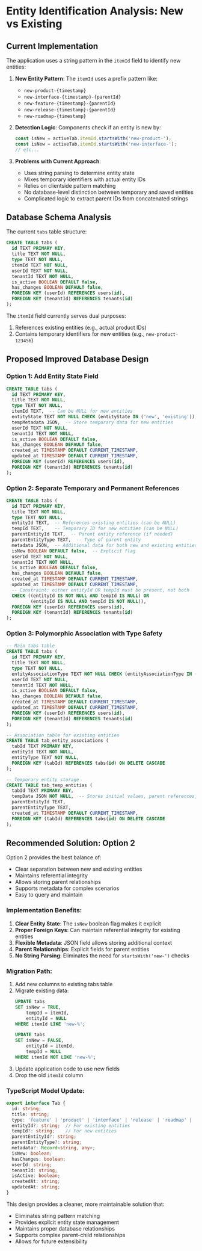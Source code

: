 # Entity Identification Analysis: New vs Existing

## Current Implementation

The application uses a string pattern in the `itemId` field to identify new entities:

1. **New Entity Pattern**: The `itemId` uses a prefix pattern like:
   - `new-product-{timestamp}`
   - `new-interface-{timestamp}-{parentId}`
   - `new-feature-{timestamp}-{parentId}`
   - `new-release-{timestamp}-{parentId}`
   - `new-roadmap-{timestamp}`

2. **Detection Logic**: Components check if an entity is new by:
   ```typescript
   const isNew = activeTab.itemId.startsWith('new-product-');
   const isNew = activeTab.itemId.startsWith('new-interface-');
   // etc...
   ```

3. **Problems with Current Approach**:
   - Uses string parsing to determine entity state
   - Mixes temporary identifiers with actual entity IDs
   - Relies on clientside pattern matching
   - No database-level distinction between temporary and saved entities
   - Complicated logic to extract parent IDs from concatenated strings

## Database Schema Analysis

The current `tabs` table structure:
```sql
CREATE TABLE tabs (
  id TEXT PRIMARY KEY,
  title TEXT NOT NULL,
  type TEXT NOT NULL,
  itemId TEXT NOT NULL,
  userId TEXT NOT NULL,
  tenantId TEXT NOT NULL,
  is_active BOOLEAN DEFAULT false,
  has_changes BOOLEAN DEFAULT false,
  FOREIGN KEY (userId) REFERENCES users(id),
  FOREIGN KEY (tenantId) REFERENCES tenants(id)
);
```

The `itemId` field currently serves dual purposes:
1. References existing entities (e.g., actual product IDs)
2. Contains temporary identifiers for new entities (e.g., `new-product-123456`)

## Proposed Improved Database Design

### Option 1: Add Entity State Field

```sql
CREATE TABLE tabs (
  id TEXT PRIMARY KEY,
  title TEXT NOT NULL,
  type TEXT NOT NULL,
  itemId TEXT,  -- Can be NULL for new entities
  entityState TEXT NOT NULL CHECK (entityState IN ('new', 'existing')),
  tempMetadata JSON,  -- Store temporary data for new entities
  userId TEXT NOT NULL,
  tenantId TEXT NOT NULL,
  is_active BOOLEAN DEFAULT false,
  has_changes BOOLEAN DEFAULT false,
  created_at TIMESTAMP DEFAULT CURRENT_TIMESTAMP,
  updated_at TIMESTAMP DEFAULT CURRENT_TIMESTAMP,
  FOREIGN KEY (userId) REFERENCES users(id),
  FOREIGN KEY (tenantId) REFERENCES tenants(id)
);
```

### Option 2: Separate Temporary and Permanent References

```sql
CREATE TABLE tabs (
  id TEXT PRIMARY KEY,
  title TEXT NOT NULL,
  type TEXT NOT NULL,
  entityId TEXT,  -- References existing entities (can be NULL)
  tempId TEXT,    -- Temporary ID for new entities (can be NULL)
  parentEntityId TEXT,  -- Parent entity reference (if needed)
  parentEntityType TEXT,  -- Type of parent entity
  metadata JSON,  -- Additional data for both new and existing entities
  isNew BOOLEAN DEFAULT false,  -- Explicit flag
  userId TEXT NOT NULL,
  tenantId TEXT NOT NULL,
  is_active BOOLEAN DEFAULT false,
  has_changes BOOLEAN DEFAULT false,
  created_at TIMESTAMP DEFAULT CURRENT_TIMESTAMP,
  updated_at TIMESTAMP DEFAULT CURRENT_TIMESTAMP,
  -- Constraint: either entityId OR tempId must be present, not both
  CHECK ((entityId IS NOT NULL AND tempId IS NULL) OR 
         (entityId IS NULL AND tempId IS NOT NULL)),
  FOREIGN KEY (userId) REFERENCES users(id),
  FOREIGN KEY (tenantId) REFERENCES tenants(id)
);
```

### Option 3: Polymorphic Association with Type Safety

```sql
-- Main tabs table
CREATE TABLE tabs (
  id TEXT PRIMARY KEY,
  title TEXT NOT NULL,
  type TEXT NOT NULL,
  entityAssociationType TEXT NOT NULL CHECK (entityAssociationType IN ('new', 'existing')),
  userId TEXT NOT NULL,
  tenantId TEXT NOT NULL,
  is_active BOOLEAN DEFAULT false,
  has_changes BOOLEAN DEFAULT false,
  created_at TIMESTAMP DEFAULT CURRENT_TIMESTAMP,
  updated_at TIMESTAMP DEFAULT CURRENT_TIMESTAMP,
  FOREIGN KEY (userId) REFERENCES users(id),
  FOREIGN KEY (tenantId) REFERENCES tenants(id)
);

-- Association table for existing entities
CREATE TABLE tab_entity_associations (
  tabId TEXT PRIMARY KEY,
  entityId TEXT NOT NULL,
  entityType TEXT NOT NULL,
  FOREIGN KEY (tabId) REFERENCES tabs(id) ON DELETE CASCADE
);

-- Temporary entity storage
CREATE TABLE tab_temp_entities (
  tabId TEXT PRIMARY KEY,
  tempData JSON NOT NULL,  -- Stores initial values, parent references, etc.
  parentEntityId TEXT,
  parentEntityType TEXT,
  created_at TIMESTAMP DEFAULT CURRENT_TIMESTAMP,
  FOREIGN KEY (tabId) REFERENCES tabs(id) ON DELETE CASCADE
);
```

## Recommended Solution: Option 2

Option 2 provides the best balance of:
- Clear separation between new and existing entities
- Maintains referential integrity
- Allows storing parent relationships
- Supports metadata for complex scenarios
- Easy to query and maintain

### Implementation Benefits:

1. **Clear Entity State**: The `isNew` boolean flag makes it explicit
2. **Proper Foreign Keys**: Can maintain referential integrity for existing entities
3. **Flexible Metadata**: JSON field allows storing additional context
4. **Parent Relationships**: Explicit fields for parent entities
5. **No String Parsing**: Eliminates the need for `startsWith('new-')` checks

### Migration Path:

1. Add new columns to existing tabs table
2. Migrate existing data:
   ```sql
   UPDATE tabs 
   SET isNew = TRUE, 
       tempId = itemId,
       entityId = NULL
   WHERE itemId LIKE 'new-%';
   
   UPDATE tabs 
   SET isNew = FALSE, 
       entityId = itemId,
       tempId = NULL
   WHERE itemId NOT LIKE 'new-%';
   ```
3. Update application code to use new fields
4. Drop the old `itemId` column

### TypeScript Model Update:

```typescript
export interface Tab {
  id: string;
  title: string;
  type: 'feature' | 'product' | 'interface' | 'release' | 'roadmap' | 'document';
  entityId?: string;  // For existing entities
  tempId?: string;    // For new entities
  parentEntityId?: string;
  parentEntityType?: string;
  metadata?: Record<string, any>;
  isNew: boolean;
  hasChanges: boolean;
  userId: string;
  tenantId: string;
  isActive: boolean;
  createdAt: string;
  updatedAt: string;
}
```

This design provides a cleaner, more maintainable solution that:
- Eliminates string pattern matching
- Provides explicit entity state management
- Maintains proper database relationships
- Supports complex parent-child relationships
- Allows for future extensibility